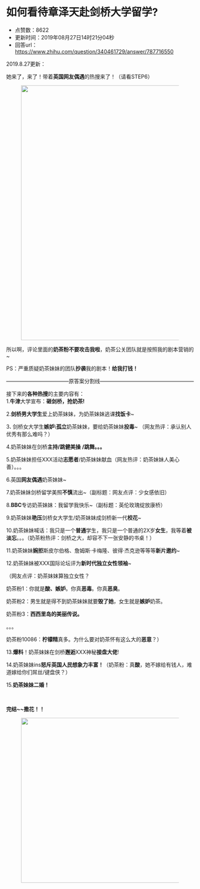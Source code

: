 # 如何看待章泽天赴剑桥大学留学?
- 点赞数：8622
- 更新时间：2019年08月27日14时21分04秒
- 回答url：https://www.zhihu.com/question/340461729/answer/787716550
<body>
 <p data-pid="KUrjuoaH">2019.8.27更新：</p>
 <p data-pid="4K0HhAbF">她来了，来了！带着<b>英国网友偶遇</b>的热搜来了！（请看STEP6）</p>
 <figure data-size="normal">
  <img src="https://picx.zhimg.com/50/v2-89a36ae58403a1afa9a353cf4d9db3a0_720w.jpg?source=1940ef5c" data-caption="" data-size="normal" data-rawwidth="683" data-rawheight="375" data-original-token="v2-62c5089a51e7b042cbdc2724250d2fb9" data-default-watermark-src="https://picx.zhimg.com/50/v2-89a36ae58403a1afa9a353cf4d9db3a0_720w.jpg?source=1940ef5c" class="origin_image zh-lightbox-thumb" width="683" data-original="https://picx.zhimg.com/v2-89a36ae58403a1afa9a353cf4d9db3a0_r.jpg?source=1940ef5c">
 </figure>
 <p data-pid="bBJMIrbB">所以啊，评论里面的<b>奶茶粉不要攻击我啦</b>，奶茶公关团队就是按照我的剧本营销的~</p>
 <p data-pid="wYsj1ZA4">PS：严重质疑奶茶妹妹的团队<b>抄袭</b>我的剧本！<b>给我打钱！</b></p>
 <p data-pid="kGffCR6q">————————————原答案分割线——————————————————</p>
 <p data-pid="ju7Qw9Cs">接下来的<b>各种热搜</b>的主要内容有： <br>
  1.<b>牛津</b>大学宣布：<b>砸剑桥，抢奶茶!</b></p>
 <p data-pid="ZCL5GhZ2">2.<b>剑桥男大学生</b>爱上奶茶妹妹，为奶茶妹妹逃课<b>找饭卡</b>~</p>
 <p data-pid="KNaHngaQ">3<b>.</b> 剑桥女大学生<b>嫉妒</b>\<b>孤立</b>奶茶妹妹，要给奶茶妹妹<b>投毒</b>~ （网友热评：承认别人优秀有那么难吗？）</p>
 <p data-pid="FPsXIcwA">4.奶茶妹妹在剑桥<b>主持/跳健美操</b> <b>/跳舞。。。</b></p>
 <p data-pid="lmqGaTZa">5.奶茶妹妹担任XXX活动<b>志愿者</b>/奶茶妹妹献血（网友热评：奶茶妹妹人美心善）。。。</p>
 <p data-pid="1JJrCbfO">6.英国<b>网友偶遇</b>奶茶妹妹~</p>
 <p data-pid="qaJXnXyc">7.奶茶妹妹剑桥留学美照<b>不慎</b>流出~（副标题：网友点评：少女感依旧）</p>
 <p data-pid="5QvyBReN">8.<b>BBC</b>专访奶茶妹妹：我留学我快乐~（副标题：英伦玫瑰绽放康桥）</p>
 <p data-pid="kBCyomSs">9.奶茶妹妹<b>艳压</b>剑桥女大学生/奶茶妹妹成剑桥新一代<b>校花</b>~</p>
 <p data-pid="1sm_Yv8_">10.奶茶妹妹喊话：我只是一个<b>普通</b>学生，我只是一个普通的2X岁<b>女生</b>，我等着<b>被淡忘</b>。。。（奶茶粉热评：剑桥之大，却容不下一张安静的书桌！）</p>
 <p data-pid="TiZXaoCk">11.奶茶妹妹<b>婉拒</b>斯皮尔伯格、詹姆斯·卡梅隆、彼得·杰克逊等等等<b>新片邀约</b>~</p>
 <p data-pid="ofRKYYBO">12.奶茶妹妹被XXX国际论坛评为<b>新时代独立女性领袖</b>~</p>
 <p data-pid="ZC7Ltu6G">（网友点评：奶茶妹妹算独立女性？</p>
 <p data-pid="aIslfWCb">奶茶粉1：你就是<b>酸、嫉妒</b>。你真<b>恶毒</b>。你真<b>恶臭</b>。</p>
 <p data-pid="Mmd0q7bj">奶茶粉2：男生就是得不到奶茶妹妹就要<b>毁了她</b>，女生就是<b>嫉妒</b>奶茶。</p>
 <p data-pid="IV8cwswm">奶茶粉3：<b>西西里岛的美丽传说。</b></p>
 <p data-pid="d0DQPx6g">。。。</p>
 <p data-pid="R1MmRchl">奶茶粉10086：<b>柠檬精</b>真多。为什么要对奶茶怀有这么大的<b>恶意</b>？）</p>
 <p data-pid="JHwdip-1">13.<b>爆料</b>！奶茶妹妹在剑桥<b>邂逅</b>XXX神秘<b>接盘大佬</b>!</p>
 <p data-pid="2IfAYY-e">14.奶茶妹妹ins<b>怒斥英国人民想象力丰富！</b>（奶茶粉：真<b>酸</b>，她不嫁给有钱人，难道嫁给你们屌丝/键盘侠？）</p>
 <p data-pid="9JkvIzVS">15.<b>奶茶妹妹二婚！</b></p>
 <p class="ztext-empty-paragraph"><br></p>
 <p data-pid="HhKi70Fe"><b>完结~~撒花！！</b></p>
 <figure data-size="normal">
  <img src="https://pica.zhimg.com/50/v2-ea4355b04e8c5a804c7cf366b66b6534_720w.jpg?source=1940ef5c" data-caption="" data-size="normal" data-rawwidth="442" data-rawheight="467" data-original-token="v2-04a046608ac98553f2e150d1512005ef" data-default-watermark-src="https://picx.zhimg.com/50/v2-ea4355b04e8c5a804c7cf366b66b6534_720w.jpg?source=1940ef5c" class="origin_image zh-lightbox-thumb" width="442" data-original="https://pic1.zhimg.com/v2-ea4355b04e8c5a804c7cf366b66b6534_r.jpg?source=1940ef5c">
 </figure>
 <p></p>
</body>